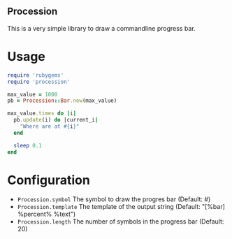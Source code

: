 Procession
----------

This is a very simple library to draw a commandline progress bar.

Usage
=====
```ruby
require 'rubygems'
require 'procession'

max_value = 1000
pb = Procession::Bar.new(max_value)

max_value.times do |i|
  pb.update(i) do |current_i|
    "Where are at #{i}"
  end

  sleep 0.1
end
```

Configuration
============

- `Procession.symbol` The symbol to draw the progres bar (Default: #)
- `Procession.template` The template of the output string (Default: "[%bar] %percent% %text")
- `Procession.length` The number of symbols in the progress bar (Default: 20)
